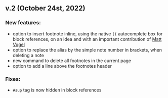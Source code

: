 ## v.2 (October 24st, 2022)
### New features:
  - option to insert footnote inline, using the native `((` autocomplete box for block references, on an idea and with an important contribution of [Matt Vogel](https://github.com/8bitgentleman) 
  - option to replace the alias by the simple note number in brackets, when deleting a note
  - new command to delete all footnotes in the current page
  - option to add a line above the footnotes header
### Fixes:
  - `#sup` tag is now hidden in block references
